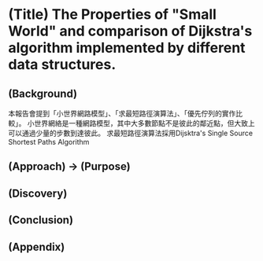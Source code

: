 # (Title) The Properties of "Small World" and comparison of Dijkstra's algorithm implemented by different data structures.

## (Background)

本報告會提到「小世界網路模型」、「求最短路徑演算法」、「優先佇列的實作比較」。
小世界網絡是一種網路模型，其中大多數節點不是彼此的鄰近點，但大致上可以通過少量的步數到達彼此。
求最短路徑演算法採用Dijsktra's Single Source Shortest Paths Algorithm
## (Approach) -> (Purpose)

## (Discovery)

## (Conclusion)

## (Appendix)

